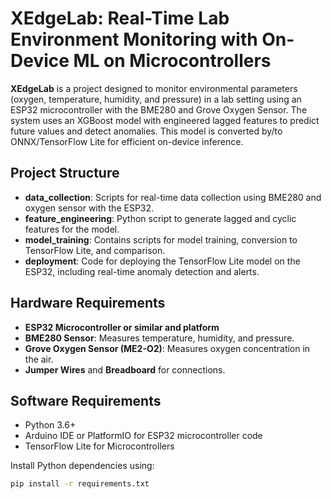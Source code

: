 
# XEdgeLab: Real-Time Lab Environment Monitoring with On-Device ML on Microcontrollers

**XEdgeLab** is a project designed to monitor environmental parameters (oxygen, temperature, humidity, and pressure) in a lab setting using an ESP32 microcontroller with the BME280 and Grove Oxygen Sensor. The system uses an XGBoost model with engineered lagged features to predict future values and detect anomalies. This model is converted by/to ONNX/TensorFlow Lite for efficient on-device inference.

## Project Structure

- **data_collection**: Scripts for real-time data collection using BME280 and oxygen sensor with the ESP32.
- **feature_engineering**: Python script to generate lagged and cyclic features for the model.
- **model_training**: Contains scripts for model training, conversion to TensorFlow Lite, and comparison.
- **deployment**: Code for deploying the TensorFlow Lite model on the ESP32, including real-time anomaly detection and alerts.

## Hardware Requirements

- **ESP32 Microcontroller or similar and platform**
- **BME280 Sensor**: Measures temperature, humidity, and pressure.
- **Grove Oxygen Sensor (ME2-O2)**: Measures oxygen concentration in the air.
- **Jumper Wires** and **Breadboard** for connections.

## Software Requirements

- Python 3.6+
- Arduino IDE or PlatformIO for ESP32 microcontroller code
- TensorFlow Lite for Microcontrollers

Install Python dependencies using:

```bash
pip install -r requirements.txt
